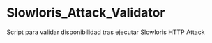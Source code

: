 # Slowloris_Attack_Validator
Script para validar disponibilidad tras ejecutar Slowloris HTTP Attack
